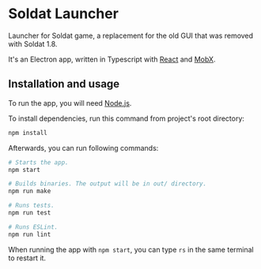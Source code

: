 # Soldat Launcher

Launcher for Soldat game, a replacement for the old GUI that was removed with Soldat 1.8.

It's an Electron app, written in Typescript with [React](https://reactjs.org/) and [MobX](https://mobx.js.org).

## Installation and usage

To run the app, you will need [Node.js](https://nodejs.org).

To install dependencies, run this command from project's root directory:
```sh
npm install
```

Afterwards, you can run following commands:
```sh
# Starts the app.
npm start

# Builds binaries. The output will be in out/ directory.
npm run make

# Runs tests.
npm run test

# Runs ESLint.
npm run lint
```

When running the app with ```npm start```, you can type ```rs``` in the same terminal to restart it.